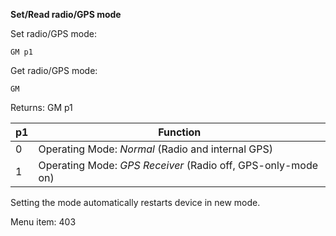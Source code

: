 __Set/Read radio/GPS mode__

Set radio/GPS mode:

	GM p1

Get radio/GPS mode:

	GM

Returns: GM p1

| p1  | Function |
| --- | --- |
| 0 | Operating Mode: *Normal* (Radio and internal GPS)            |
| 1 | Operating Mode: *GPS Receiver* (Radio off, GPS-only-mode on) |

Setting the mode automatically restarts device in new mode.

Menu item: 403
